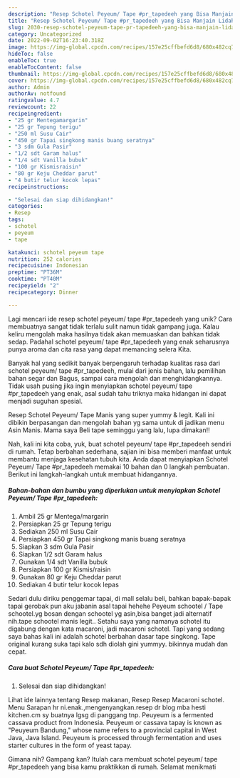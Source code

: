 ```yaml
---
description: "Resep Schotel Peyeum/ Tape #pr_tapedeeh yang Bisa Manjain Lidah"
title: "Resep Schotel Peyeum/ Tape #pr_tapedeeh yang Bisa Manjain Lidah"
slug: 2030-resep-schotel-peyeum-tape-pr-tapedeeh-yang-bisa-manjain-lidah
category: Uncategorized
date: 2022-09-02T16:23:40.318Z
image: https://img-global.cpcdn.com/recipes/157e25cffbefd6d8/680x482cq70/schotel-peyeum-tape-pr_tapedeeh-foto-resep-utama.jpg
hideToc: false
enableToc: true
enableTocContent: false
thumbnail: https://img-global.cpcdn.com/recipes/157e25cffbefd6d8/680x482cq70/schotel-peyeum-tape-pr_tapedeeh-foto-resep-utama.jpg
cover: https://img-global.cpcdn.com/recipes/157e25cffbefd6d8/680x482cq70/schotel-peyeum-tape-pr_tapedeeh-foto-resep-utama.jpg
author: Admin
authorAv: notfound
ratingvalue: 4.7
reviewcount: 22
recipeingredient:
- "25 gr Mentegamargarin"
- "25 gr Tepung terigu"
- "250 ml Susu Cair"
- "450 gr Tapai singkong manis buang seratnya"
- "3 sdm Gula Pasir"
- "1/2 sdt Garam halus"
- "1/4 sdt Vanilla bubuk"
- "100 gr Kismisraisin"
- "80 gr Keju Cheddar parut"
- "4 butir telur kocok lepas"
recipeinstructions:

- "Selesai dan siap dihidangkan!"
categories:
- Resep
tags:
- schotel
- peyeum
- tape

katakunci: schotel peyeum tape 
nutrition: 252 calories
recipecuisine: Indonesian
preptime: "PT36M"
cooktime: "PT40M"
recipeyield: "2"
recipecategory: Dinner

---
```





Lagi mencari ide resep schotel peyeum/ tape #pr_tapedeeh yang unik? Cara membuatnya sangat tidak terlalu sulit namun tidak gampang juga. Kalau keliru mengolah maka hasilnya tidak akan memuaskan dan bahkan tidak sedap. Padahal schotel peyeum/ tape #pr_tapedeeh yang enak seharusnya punya aroma dan cita rasa yang dapat memancing selera Kita.





Banyak hal yang sedikit banyak berpengaruh terhadap kualitas rasa dari schotel peyeum/ tape #pr_tapedeeh, mulai dari jenis bahan, lalu pemilihan bahan segar dan Bagus, sampai cara mengolah dan menghidangkannya. Tidak usah pusing jika ingin menyiapkan schotel peyeum/ tape #pr_tapedeeh yang enak,      asal sudah tahu triknya maka hidangan ini dapat menjadi suguhan spesial.














Resep Schotel Peyeum/ Tape Manis yang super yummy &amp; legit. Kali ini dibikin berpasangan dan mengolah bahan yg sama untuk di jadikan menu Asin Manis. Mama saya Beli tape seminggu yang lalu, lupa dimakan!!






Nah, kali ini kita coba, yuk, buat schotel peyeum/ tape #pr_tapedeeh sendiri di rumah. Tetap berbahan sederhana, sajian ini bisa memberi manfaat untuk membantu menjaga kesehatan tubuh kita. Anda dapat menyiapkan Schotel Peyeum/ Tape #pr_tapedeeh memakai 10 bahan dan 0 langkah pembuatan. Berikut ini langkah-langkah untuk membuat hidangannya.

<!--inarticleads1-->

##### Bahan-bahan dan bumbu yang diperlukan untuk menyiapkan Schotel Peyeum/ Tape #pr_tapedeeh:

1. Ambil 25 gr Mentega/margarin
1. Persiapkan 25 gr Tepung terigu
1. Sediakan 250 ml Susu Cair
1. Persiapkan 450 gr Tapai singkong manis buang seratnya
1. Siapkan 3 sdm Gula Pasir
1. Siapkan 1/2 sdt Garam halus
1. Gunakan 1/4 sdt Vanilla bubuk
1. Persiapkan 100 gr Kismis/raisin
1. Gunakan 80 gr Keju Cheddar parut
1. Sediakan 4 butir telur kocok lepas


Sedari dulu diriku penggemar tapai, di mall selalu beli, bahkan bapak-bapak tapai gerobak pun aku jabanin asal tapai hehehe Peyeum schootel / Tape schootel.yg bosan dengan schootel yg asin,bisa banget jadi alternatif nih.tape schootel manis legit.. Setahu saya yang namanya schotel itu digabung dengan kata macaroni, jadi macaroni schotel. Tapi yang sedang saya bahas kali ini adalah schotel berbahan dasar tape singkong. Tape original kurang suka tapi kalo sdh diolah gini yummyy. bikinnya mudah dan cepat. 

<!--inarticleads2-->

##### Cara buat Schotel Peyeum/ Tape #pr_tapedeeh:


1. Selesai dan siap dihidangkan!

Lihat ide lainnya tentang Resep makanan, Resep Resep Macaroni schotel. Menu Sarapan hr ni.enak.,mengenyangkan.resep dr blog mba hesti kitchen.cm sy buatnya lgsg di panggang tnp. Peuyeum is a fermented cassava product from Indonesia. Peuyeum or cassava tapay is known as &#34;Peuyeum Bandung,&#34; whose name refers to a provincial capital in West Java, Java Island. Peuyeum is processed through fermentation and uses starter cultures in the form of yeast tapay. 

Gimana nih? Gampang kan? Itulah cara membuat schotel peyeum/ tape #pr_tapedeeh yang bisa kamu praktikkan di rumah. Selamat menikmati
